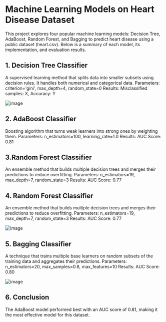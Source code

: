 
# Machine Learning Models on Heart Disease Dataset
This project explores four popular machine learning models: Decision Tree, AdaBoost, Random Forest, and Bagging to predict heart disease using a public dataset (heart.csv). Below is a summary of each model, its implementation, and evaluation results.

## 1. Decision Tree Classifier
A supervised learning method that splits data into smaller subsets using decision rules. It handles both numerical and categorical data.
Parameters: criterion='gini', max_depth=4, random_state=0
Results: Misclassified samples: X, Accuracy: Y

![image](https://github.com/user-attachments/assets/5f619b56-a17e-4e24-98bb-dde2446d9834)


## 2. AdaBoost Classifier
Boosting algorithm that turns weak learners into strong ones by weighting them.
Parameters: n_estimators=100, learning_rate=1.0
Results: AUC Score: 0.81

## 3.Random Forest Classifier
An ensemble method that builds multiple decision trees and merges their predictions to reduce overfitting.
Parameters: n_estimators=19, max_depth=7, random_state=3
Results: AUC Score: 0.77

## 4. Random Forest Classifier
An ensemble method that builds multiple decision trees and merges their predictions to reduce overfitting.
Parameters: n_estimators=19, max_depth=7, random_state=3
Results: AUC Score: 0.77

![image](https://github.com/user-attachments/assets/27a4b032-b829-4baf-9102-22611e7c61f6)


## 5. Bagging Classifier
A technique that trains multiple base learners on random subsets of the training data and aggregates their predictions.
Parameters: n_estimators=20, max_samples=0.8, max_features=10
Results: AUC Score: 0.80

![image](https://github.com/user-attachments/assets/c83c8555-7363-4d5f-aef8-f8279215f939)


## 6. Conclusion
The AdaBoost model performed best with an AUC score of 0.81, making it the most effective model for this dataset.

